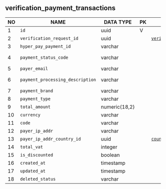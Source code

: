 verification_payment_transactions
----------------------------


NO | NAME | DATA TYPE | PK | FK | DESCRIPTION            
---|------|-----------|----|----|-------------
1|`id` | uuid | V |  | autogenerated
2|`verification_request_id` | uuid |  | [`verification_requests`](verification_requests.md) | 
3|`hyper_pay_payment_id` | varchar |  |  | hyper pay id for the payment 
4|`payment_status_code` | varchar |  |  | One of: communication_rejected,rejected_by_asynchronous_workflow,external_rejected,pending,success
5|`payer_email` | varchar |  |  | Applicant's email
6|`payment_processing_description` | varchar |  |  | Message from payment processor: e.g. "Request successfully processed in 'Merchant in Integrator Test Mode'"
7|`payment_brand` | varchar |  |  | One of MASTER, VISA, BRAND, MADA.
8|`payment_type` | varchar |  |  | Values found: MASTER, TYPE, VISA, DB, trail, MADA, SADAD.
9|`total_amount` | numeric(18,2) |  |  | Payment amount
10|`currency` | varchar |  |  | Payment currency - 3-letter code e.g. USD
11|`code` | varchar |  |  | it is the internal HyperPay response code, we map payment statuses on these codes
12|`payer_ip_addr` | varchar |  |  | ipv4 or ipv6 - ip address from which the payment has been originated
13|`payer_ip_addr_country_id` | uuid |  | [`countries`](countries.md) | 2-letter country code of the country that maps to the ip address
14|`total_vat` | integer |  |  | VAT (amount included into amount)
15|`is_discounted` | boolean |  |  | A flag showing if the payment has a discount.
16|`created_at` | timestamp |  |  | 
17|`updated_at` | timestamp |  |  | 
18|`deleted_status` | varchar |  |  | ACTIVE, DELETED
